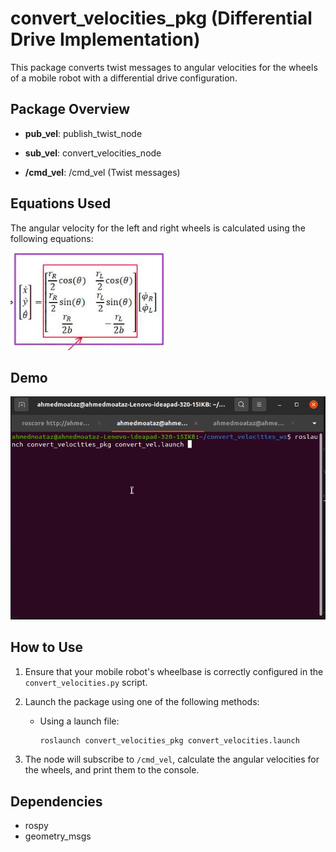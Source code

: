 # convert_velocities_pkg (Differential Drive Implementation)

This package converts twist messages to angular velocities for the wheels of a mobile robot with a differential drive configuration.

## Package Overview
- **pub_vel**: publish_twist_node

- **sub_vel**: convert_velocities_node
- **/cmd_vel**: /cmd_vel (Twist messages)

## Equations Used

The angular velocity for the left and right wheels is calculated using the following equations:

![Differential Drive Equations](https://github.com/Ahmed-M0ataz/Robotics-Course/blob/main/task_4_convert_velocities/media/diff_drive_equation.png)

## Demo

![Differential Drive for Mobile Robot](https://github.com/Ahmed-M0ataz/Robotics-Course/blob/main/task_4_convert_velocities/media/output_ang_vel_wheel.gif)

## How to Use

1. Ensure that your mobile robot's wheelbase is correctly configured in the `convert_velocities.py` script.

2. Launch the package using one of the following methods:

   - Using a launch file:

     ```bash
     roslaunch convert_velocities_pkg convert_velocities.launch
     ```

3. The node will subscribe to `/cmd_vel`, calculate the angular velocities for the wheels, and print them to the console.

## Dependencies

- rospy
- geometry_msgs
